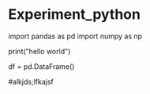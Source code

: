 # Experiment_python

import pandas as pd
import numpy as np

print("hello world")

df = pd.DataFrame()

#alkjds;lfkajsf

